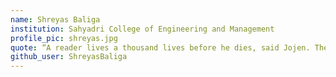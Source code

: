 ```yaml
---
name: Shreyas Baliga
institution: Sahyadri College of Engineering and Management
profile_pic: shreyas.jpg
quote: “A reader lives a thousand lives before he dies, said Jojen. The man who never reads lives only one.” – George R. R. Martin
github_user: ShreyasBaliga
---
```

